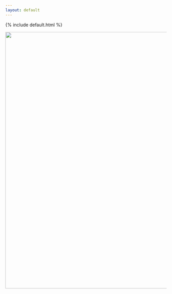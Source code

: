 ```yaml
---
layout: default
---
```



{% include default.html %}

<img src="https://envato-shoebox-0.imgix.net/eec3/7f02-c956-41a5-bebd-77e949520368/IMG_0838.jpg?auto=compress%2Cformat&fit=max&mark=https%3A%2F%2Felements-assets.envato.com%2Fstatic%2Fwatermark2.png&markalign=center%2Cmiddle&markalpha=18&w=1200&s=9c6dd2b1b24b48cf351f94ca317c83d4" width="1200px" height="800px" >
